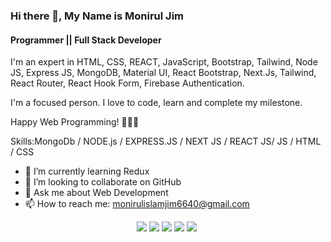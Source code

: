 ### Hi there 👋, My Name is Monirul Jim
#### Programmer || Full Stack Developer
I'm an expert in HTML, CSS, REACT, JavaScript, Bootstrap, Tailwind, Node JS, Express JS, MongoDB, Material UI, React Bootstrap, Next.Js, Tailwind, React Router, React Hook Form, Firebase Authentication.

I'm a focused person. I love to code, learn and complete my milestone.

Happy Web Programming! 🚀🚀🚀

Skills:MongoDb / NODE.js / EXPRESS.JS / NEXT JS / REACT JS/ JS / HTML / CSS

- 🌱 I’m currently learning Redux 
- 👯 I’m looking to collaborate on GitHub 
- 💬 Ask me about Web Development 
- 📫 How to reach me: monirulislamjim6640@gmail.com 



<div align="center">

![](https://github-profile-summary-cards.vercel.app/api/cards/profile-details?username=Monirul-Jim&theme=dracula) 
![](https://github-profile-summary-cards.vercel.app/api/cards/repos-per-language?username=Monirul-Jim&theme=dracula) 
![](https://github-profile-summary-cards.vercel.app/api/cards/most-commit-language?username=Monirul-Jim&theme=dracula)
![](https://github-profile-summary-cards.vercel.app/api/cards/stats?username=Monirul-Jim&theme=dracula) 
![](https://github-profile-summary-cards.vercel.app/api/cards/productive-time?username=Monirul-Jim&theme=dracula) 

</div>
